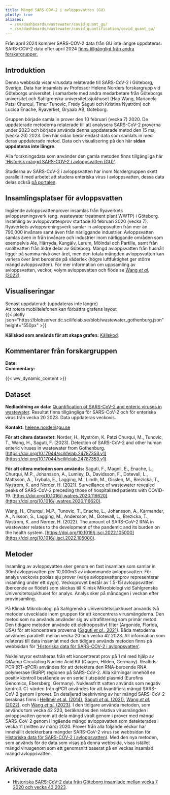 ```yaml
---
title: Mängd SARS-COV-2 i avloppsvatten (GU)
plotly: true
aliases:
  - /sv/dashboards/wastewater/covid_quant_gu/
  - /sv/dashboards/wastewater/covid_quantification/covid_quant_gu/
---
```


<div class="alert alert-info">Från april 2024 kommer SARS-COV-2 data från GU inte längre uppdateras. SARS-COV-2 data efter april 2024 <a class="dark-blue" href="/sv/dashboards/covid_quantification/">finns tillgängligt från andra forskargrupper.</a></div>

## Introduktion

Denna webbsida visar virusdata relaterade till SARS-CoV-2 i Göteborg, Sverige. Data har insamlats av Professor Helene Norders forskargrupp vid Göteborgs universitet, i samarbete med andra medarbetare från Göteborgs universitet och Sahlgrenska universitetssjukhuset (Hao Wang, Marianela Patzi Churqui, Timur Tunovic, Fredy Saguti och Kristina Nyström) och Lucica Enache, Ryaverket, Gryaab AB, Göteborg.

Gruppen började samla in prover den 10 februari (vecka 7) 2020. De uppdaterade metoderna relaterade till att analysera SARS-CoV-2 proverna under 2023 och började använda denna uppdaterade metod den 15 maj (vecka 20) 2023. Den här sidan berör endast data som samlats in med deras uppdaterade metod. Data och visualisering på den här **sidan uppdateras inte längre**.

Alla forskningsdata som använder den gamla metoden finns tillgängliga här ['Historisk mängd SARS-COV-2 i avloppsvatten (GU)'](/sv/dashboards/covid_quantification/historic_covid_gu/).

Studierna av SARS-CoV-2 i avloppsvatten har inom Nordergruppen skett parallellt med arbetet att studera enteriska virus i avloppsvatten, dessa data delas också [på portalen](/sv/dashboards/covid_quantification/historic_covid_gu/).

## Insamlingsplatser för avloppsvatten

Ingående avloppsvattenprover insamlas från Ryaverkets avloppsreningsverk (eng. wastewater treatment plant WWTP) i Göteborg. Insamling av avloppsvattenprov startade 10 februari 2020 (vecka 7). Ryaverkets avloppsreningsverk samlar in avloppsvatten från mer än 790,000 invånare samt även från närliggande industrier. Avloppsvatten samlas även in från invånare och industrier inom närliggande områden som exempelvis Ale, Härryda, Kungälv, Lerum, Mölndal och Partille, samt från smältvatten från äldre delar av Göteborg. Mängd avloppsvatten från hushåll ligger på samma nivå över året, men den totala mängden avloppsvatten kan variera över året beroende på väderlek (högre luftfuktighet ger större mängd avloppsvatten). För mer information om uppsamling av avloppsvatten, veckor, volym avloppsvatten och flöde se [Wang _et al._ (2022)](https://pubmed.ncbi.nlm.nih.gov/36035197/).

## Visualiseringar

<div class="alert alert-info">Senast uppdaterad: <span id="last_modified_gu"></span> (uppdateras inte längre)</div>

<div class="d-md-none alert alert-info">
  Att rotera mobiltelefonen kan förbättra grafens layout
</div>

 <div class="plot_wrapper mb-3">
  <div class="table-responsive">{{< plotly json="https://blobserver.dc.scilifelab.se/blob/wastewater_gothenburg.json" height="550px" >}}</div>
</div>

**Källskod som används för att skapa grafen:** [Källskod](https://github.com/ScilifelabDataCentre/pathogens-portal-visualisations/blob/main/wastewater/archive/gothenburg_covid.py).

## Kommentarer från forskargruppen

<div><b>Date: <span id="gu_comment_date"></span></b> <br><b>Commentary:</b> <span id="gu_comment"></span></div>

{{< ww_dynamic_content >}}

## Dataset

**Nedladdning av data:** [Quantification of SARS-CoV-2 and enteric viruses in wastewater](https://github.com/ScilifelabDataCentre/pathogens-portal/raw/develop/static/ww_data_temp/wastewater_data_gu_allviruses.xlsx). Resultat finns tillgängliga för SARS-CoV-2 och för enteriska virus från vecka 20 2023. Data uppdateras veckovis.

**Kontakt:** <helene.norder@gu.se>

**För att citera datasetet:** Norder, H., Nyström, K. Patzi Churqui, M., Tunovic, T., Wang, H., Saguti, F. (2023). Detection of SARS-CoV-2 and other human enteric viruses in wastewater from Gothenburg. [https://doi.org/10.17044/scilifelab.24787353.v1](https://doi.org/10.17044/scilifelab.24787353.v1).

**För att citera metoden som används:**
Saguti, F., Magnil, E., Enache, L., Churqui, M.P., Johansson, A., Lumley, D., Davidsson, F., Dotevall, L., Mattsson, A., Trybala, E., Lagging, M., Lindh, M., Gisslen, M., Brezicka, T., Nystrom, K. and Norder, H. (2021). Surveillance of wastewater revealed peaks of SARS-CoV-2 preceding those of hospitalized patients with COVID-19. [https://doi.org/10.1016/j.watres.2020.116620](https://doi.org/10.1016/j.watres.2020.116620).

Wang, H., Churqui, M.P., Tunovic, T., Enache, L., Johansson, A., Karmander, A., Nilsson, S., Lagging, M., Andersson, M., Dotevall, L., Brezicka, T., Nystrom, K. and Norder, H. (2022). The amount of SARS-CoV-2 RNA in wastewater relates to the development of the pandemic and its burden on the health system. [https://doi.org/10.1016/j.isci.2022.105000](https://doi.org/10.1016/j.isci.2022.105000).

## Metoder

Insamling av avloppsvatten sker genom en fast insamlare som samlar in 30ml avloppsvatten per 10,000m3 av inkommande avloppsvatten. För analys veckovis poolas sju prover (varje avloppsvattenprov representerar insamling under ett dygn). Veckoprovet består av 1.5-15l avloppsvatten (beroende av flödet) som skickas till Klinisk Mikrobiologi vid Sahlgrenska Universitetssjukhuset för analys. Analys sker på måndagen i veckan efter provinsamling.

På Klinisk Mikrobiologi på Sahlgrenska Universitetssjukhuset används två metoder utvecklade inom gruppen för att koncentrera virusmängderna. Den metod som nu används använder sig av ultrafiltrering som primär metod. Den tidigare metoden använde ett elektropositivt filter (Argonide, Florida, USA) för att koncentrera proverna ([Saguti _et al._, 2021](https://pubmed.ncbi.nlm.nih.gov/33212338/)). Båda metoderna användes parallellt mellan vecka 20 och vecka 42 2023. All information som relateras till data insamlat med den tidigare används metoden finns på webbsidan för ['Historiska data för SARS-COV-2 i avloppsvatten'](/sv/dashboards/covid_quantification/historic_covid_gu/).

Nukleinsyror extraheras från ett koncentrerat prov på 1 ml med hjälp av QIAamp Circulating Nucleic Acid Kit (Qiagen, Hilden, Germany). Realtids-PCR (RT-qPCR) användes för att detektera den RNA-beroende RNA polymerase (RdRP) regionen på SARS-CoV-2. Alla körningar innehöll en positiv kontroll bestående av en seriellt utspädd plasmid (Eurofins Genomics, Ebersberg, Germany). Nukleasfritt vatten används som negativ kontroll. Ct-värden från qPCR användes för att kvantifiera mängd SARS-CoV-2 genom i provet. En detaljerad beskrivning av hur mängd SARS-CoV-2 beräknas finns i [Hellmér et al. (2014)](https://doi.org/10.1128/AEM.01981-14), [Saguti _et al._ (2021)](https://doi.org/10.1016/j.watres.2020.116620), [Wang _et al._ (2022)](https://doi.org/10.1016/j.isci.2022.105000), och [Wang _et al._ (2023)](https://doi.org/10.1016/j.scitotenv.2023.165012). I den tidigare använda metoden, som används tom vecka 42 223, beräknades den relativa virusmängden i avloppsvatten genom att dela mängd viralt genom i prover med mängd SARS-CoV-2 genom i ingående mängd avloppsvatten som detekterades i vecka 11 (mitten av mars) 2020. Prover från alla följande veckor har innehållit detekterbara mängder SARS-CoV-2 virus (se webbsidan för [Historiska data för SARS-COV-2 i avloppsvatten](/sv/dashboards/covid_quantification/historic_covid_gu/)). Med den nya metoden, som används för de data som visas på denna webbsida, visas istället mängd virusgenom som ett genomsnitt baserat på en veckas insamlad mängd avloppsvatten.

## Arkiverade data

- [Historiska SARS-CoV-2 data från Göteborg insamlade mellan vecka 7 2020 och vecka 43 2023](/sv/dashboards/covid_quantification/historic_covid_gu/).


